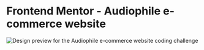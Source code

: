# Frontend Mentor - Audiophile e-commerce website

![Design preview for the Audiophile e-commerce website coding challenge](./preview.jpg)
